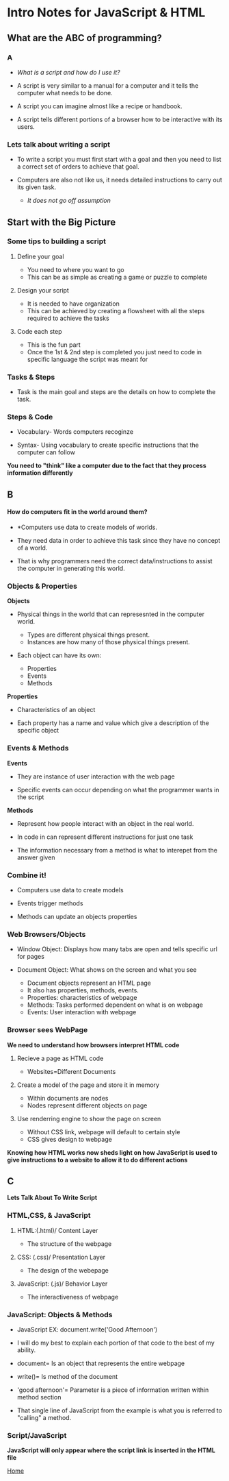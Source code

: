 # Intro Notes for JavaScript & HTML

## What are the ABC of programming? 

### A 

* *What is a script and how do I use it?*

- A script is very similar to a manual for a computer and it tells the computer what needs to be done. 

* A script you can imagine almost like a recipe or handbook.

- A script tells different portions of a browser how to be interactive with its users. 

### Lets talk about writing a script

* To write a script you must first start with a goal and then you need to list a correct set of orders to achieve that goal. 

* Computers are also not like us, it needs detailed instructions to carry out its given task. 
    - *It does not go off assumption*

## Start with the Big Picture 

### Some tips to building a script 

1. Define your goal 
    - You need to where you want to go
    - This can be as simple as creating a game or puzzle to complete

2. Design your script
    - It is needed to have organization
    - This can be achieved by creating a flowsheet with all the steps required to achieve the tasks

3. Code each step 
    - This is the fun part
    - Once the 1st & 2nd step is completed you just need to code in specific language the script was meant for 

### Tasks & Steps 

- Task is the main goal and steps are the details on how to complete the task. 

### Steps & Code 

- Vocabulary- Words computers recoginze 

- Syntax- Using vocabulary to create specific instructions that the computer can follow 

**You need to "think" like a computer due to the fact that they process information differently**

## B

#### How do computers fit in the world around them? 

- *Computers use data to create models of worlds. 

- They need data in order to achieve this task since they have no concept of a world. 

- That is why programmers need the correct data/instructions to assist the computer in generating this world. 

### Objects & Properties 

**Objects** 

- Physical things in the world that can represesnted in the computer world. 
    - Types are different physical things present. 
    - Instances are how many of those physical things present.

- Each object can have its own: 
    * Properties 
    * Events 
    * Methods

**Properties**

- Characteristics of an object 

- Each property has a name and value which give a description of the specific object 

### Events & Methods 

**Events** 

- They are instance of user interaction with the web page 

- Specific events can occur depending on what the programmer wants in the script 

**Methods**

- Represent how people interact with an object in the real world. 

- In code in can represent different instructions for just one task 

- The information necessary from a method is what to interepet from the answer given

### Combine it! 

- Computers use data to create models 

- Events trigger methods

- Methods can update an objects properties

### Web Browsers/Objects 

- Window Object: Displays how many tabs are open and tells specific url for pages

- Document Object: What shows on the screen and what you see

    - Document objects represent an HTML page 
    -  It also has properties, methods, events.
    - Properties: characteristics of webpage
    - Methods: Tasks performed dependent on what is on webpage 
    - Events: User interaction with webpage

### Browser sees WebPage 
**We need to understand how browsers interpret HTML code**

1. Recieve a page as HTML code 
    - Websites=Different Documents

2. Create a model of the page and store it in memory 
    - Within documents are nodes
    - Nodes represent different objects on page

3. Use renderring engine to show the page on screen
    - Without CSS link, webpage will default to certain style
    - CSS gives design to webpage

**Knowing how HTML works now sheds light on how JavaScript is used to give instructions to a website to allow it to do different actions**

## C 

**Lets Talk About To Write Script** 

### HTML,CSS, & JavaScript

1. HTML:(.html)/ Content Layer
    - The structure of the webpage

2. CSS: (.css)/ Presentation Layer
    - The design of the webepage 

3. JavaScript: (.js)/ Behavior Layer
    - The interactiveness of webpage

### JavaScript: Objects & Methods

- JavaScript EX: 
    document.write('Good Afternoon')

- I will do my best to explain each portion of that code to the best of my ability. 

- document= Is an object that represents the entire webpage

- write()= Is method of the document 

- 'good afternoon'= Parameter is a piece of information written within method section

- That single line of JavaScript from the example is what you is referred to "calling" a method. 

### Script/JavaScript 

**JavaScript will only appear where the script link is inserted in the HTML file**


[Home](https://quekicruz.github.io/reading-notes/)
